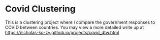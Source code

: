 # Covid Clustering
This is a clustering project where I compare the government responses to COVID between countries. You may view a more detailed write up at https://nicholas-ko-zy.github.io/projects/covid_dtw.html
